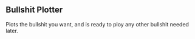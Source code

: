 ## Bullshit Plotter

Plots the bullshit you want, and is ready to ploy any other bullshit needed later.
